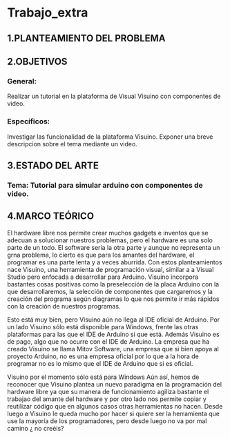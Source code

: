 # Trabajo_extra
## 1.PLANTEAMIENTO DEL PROBLEMA

## 2.OBJETIVOS

### General:
  Realizar un tutorial en la plataforma de Visual Visuino con componentes de video.
### Específicos:
  Investigar las funcionalidad de la plataforma Visuino.
  Exponer una breve descripcion sobre el tema mediante un video.
## 3.ESTADO DEL ARTE
### Tema: Tutorial para simular arduino con componentes de video.
## 4.MARCO TEÓRICO
El hardware libre nos permite crear muchos gadgets e inventos que se adecuan a solucionar nuestros problemas, pero el hardware es una solo parte de un todo. El software sería la otra parte y aunque no representa un grna problema, lo cierto es que para los amantes del hardware, el programar es una parte lenta y a veces aburrida. Con estos planteamientos nace Visuino, una herramienta de programación visual, similar a a Visual Studio pero enfocada a desarrollar para Arduino.
Visuino incorpora bastantes cosas positivas como la preselección de la placa Arduino con la que desarrollaremos, la selección de componentes que cargaremos y la creación del programa según diagramas lo que nos permite ir más rápidos con la creación de nuestros programas.

Esto está muy bien, pero Visuino aún no llega al IDE oficial de Arduino. Por un lado Visuino sólo está disponible para Windows, frente las otras plataformas para las que el IDE de Arduino si que está. Además Visuino es de pago, algo que no ocurre con el IDE de Arduino. La empresa que ha creado Visuino se llama Mitov Software, una empresa que si bien apoya al proyecto Arduino, no es una empresa oficial por lo que a la hora de programar no es lo mismo que el IDE de Arduino que si es oficial.

Visuino por el momento sólo está para Windows
Aún así, hemos de reconocer que Visuino plantea un nuevo paradigma en la programación del hardware libre ya que su manera de funcionamiento agiliza bastante el trabajao del amante del hardware y por otro lado nos permite copiar y reutilizar código que en algunos casos otras herramientas no hacen. Desde luego a Visuino le queda mucho por hacer si quiere ser la herramienta que use la mayoría de los programadores, pero desde luego no va por mal camino ¿ no creéis?
